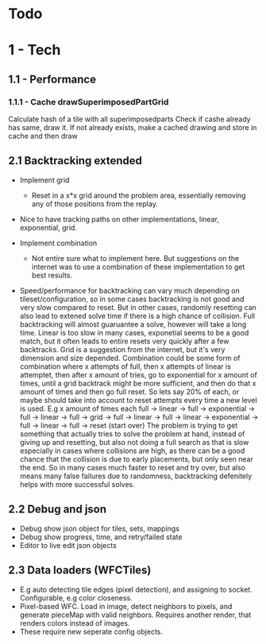 # Todo

# 1 - Tech
## 1.1 - Performance
### 1.1.1 - Cache drawSuperimposedPartGrid
Calculate hash of a tile with all superimposedparts
Check if cashe already has same, draw it.
If not already exists, make a cached drawing and store in cache and then draw


## 2.1 Backtracking extended
- Implement grid
  - Reset in a x*x grid around the problem area, essentially removing any of those positions from the replay.
- Nice to have tracking paths on other implementations, linear, exponential, grid.
- Implement combination
  - Not entire sure what to implement here. But suggestions on the internet was to use a combination of these implementation to get best results.

- Speed/performance for backtracking can vary much depending on tileset/configuration, so in some cases backtracking is not good and very slow compared to reset. But in other cases, randomly resetting can also lead to extened solve time if there is a high chance of collision. Full backtracking will almost guaruantee a solve, however will take a long time. Linear is too slow in many cases, exponetial seems to be a good match, but it often leads to entire resets very quickly after a few backtracks. Grid is a suggestion from the internet, but it's very dimension and size depended. Combination could be some form of combination where x attempts of full, then x attempts of linear is attemptet, then after x amount of tries, go to exponential for x amount of times, until a grid backtrack might be more sufficient, and then do that x amount of times and then go full reset.
So lets say 20% of each, or maybe should take into account to reset attempts every time a new level is used.
E.g x amount of times each
full -> linear -> full -> exponential -> full -> linear -> full -> grid -> full -> linear -> full -> linear -> exponential -> full -> linear -> full -> reset (start over)
The problem is trying to get something that actually tries to solve the problem at hand, instead of giving up and resetting, but also not doing a full search as that is slow especially in cases where collisions are high, as there can be a good chance that the collision is due to early placements, but only seen near the end. So in many cases much faster to reset and try over, but also means many false failures due to randomness, backtracking defenitely helps with more successful solves.

## 2.2 Debug and json
- Debug show json object for tiles, sets, mappings
- Debug show progress, time, and retry/failed state
- Editor to live edit json objects

## 2.3 Data loaders (WFCTiles)
- E.g auto detecting tile edges (pixel detection), and assigning to socket. Configurable, e.g color closeness.
- Pixel-based WFC. Load in image, detect neighbors to pixels, and generate pieceMap with valid neighbors. Requires another render, that renders colors instead of images.
- These require new seperate config objects.